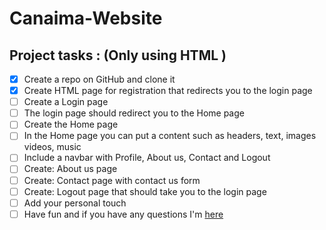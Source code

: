 # Canaima-Website

## Project tasks : (Only using HTML )
- [x] Create a repo on GitHub and clone it
- [x] Create HTML page for registration that redirects you to the login page
- [ ] Create a Login page 
- [ ] The login page should redirect you to the Home page
- [ ] Create the Home page
- [ ] In the Home page you can put a content such as headers, text, images videos, music
- [ ] Include a navbar with Profile, About us, Contact and Logout
- [ ] Create: About us page 
- [ ] Create: Contact page with contact us form 
- [ ] Create: Logout page that should take you to the login page
- [ ] Add your personal touch
- [ ] Have fun and if you have any questions I'm [here](https://github.com/julioaranajr "Julio Arana - GitHub")
